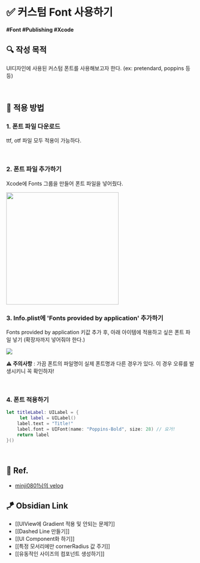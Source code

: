 # ✅ 커스텀 Font 사용하기

#### #Font #Publishing #Xcode

## **🔍** 작성 목적

UI디자인에 사용된 커스텀 폰트를 사용해보고자 한다. (ex: pretendard, poppins 등등)

<br/>

## 📌 적용 방법

### 1. 폰트 파일 다운로드

ttf, otf 파일 모두 적용이 가능하다.

<br/>

### 2. 폰트 파일 추가하기

Xcode에 Fonts 그룹을 만들어 폰트 파일을 넣어줬다.

<img width="300" src="https://user-images.githubusercontent.com/113565086/225491916-716277de-7886-41d6-a024-1508a48ab3cc.png">


<br/>

### 3. Info.plist에 'Fonts provided by application' 추가하기

Fonts provided by application 키값 추가 후, 아래 아이템에 적용하고 싶은 폰트 파일 넣기 (확장자까지 넣어줘야 한다.)

<img width="" src="https://user-images.githubusercontent.com/113565086/225492295-ad1c797b-8fd7-44f8-b7cd-3396becd5d32.png">

**⚠️ 주의사항** : 가끔 폰트의 파일명이 실제 폰트명과 다른 경우가 있다. 이 경우 오류를 발생시키니 꼭 확인하자! 

<br/>

### 4. 폰트 적용하기

~~~swift
let titleLabel: UILabel = {
     let label = UILabel()
    label.text = "Title!"
    label.font = UIFont(name: "Poppins-Bold", size: 28) // 요거!
    return label
}()
~~~

<br/>

## 💌 Ref.

- [minji0801님의 velog](https://velog.io/@minji0801/iOSSwift-Custom-Font-%EC%A0%81%EC%9A%A9%ED%95%98%EA%B8%B0-%EC%95%B1-%EB%82%B4-%ED%8F%B0%ED%8A%B8-%EB%B3%80%EA%B2%BD-%EA%B8%B0%EB%8A%A5)


## 🪁 Obsidian Link
- [[UIView에 Gradient 적용 및 안되는 문제?]]
- [[Dashed Line 만들기]]
- [[UI Component화 하기]]
- [[특정 모서리에만 cornerRadius 값 주기]]
- [[유동적인 사이즈의 컴포넌트 생성하기]]